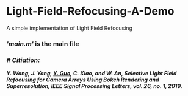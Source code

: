 # Light-Field-Refocusing-A-Demo<br>
A simple implementation of Light Field Refocusing

### ***'main.m'*** is the main file
### ***# Citiation:<br>***
***Y. Wang, J. Yang, [Y. Guo](http://yulanguo.me/), C. Xiao, and W. An, Selective Light Field Refocusing
for Camera Arrays Using Bokeh Rendering and Superresolution, IEEE Signal Processing Letters, vol. 26, no. 1, 2019.***
